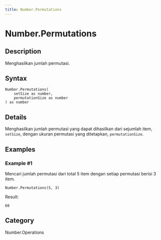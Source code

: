 ```yaml
---
title: Number.Permutations
---
```


# Number.Permutations


## Description

Menghasilkan jumlah permutasi.


## Syntax

```powerquery
Number.Permutations(
    setSize as number,
    permutationSize as number
) as number
```


## Details

Menghasilkan jumlah permutasi yang dapat dihasilkan dari sejumlah item, <code>setSize</code>, dengan ukuran permutasi yang ditetapkan, <code>permutationSize</code>.


## Examples

### Example #1 
Mencari jumlah permutasi dari total 5 item dengan setiap permutasi berisi 3 item.
```powerquery
Number.Permutations(5, 3)
```

Result: 
```powerquery
60
```




## Category
Number.Operations
